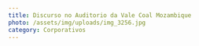 ```yaml
---
title: Discurso no Auditorio da Vale Coal Mozambique
photo: /assets/img/uploads/img_3256.jpg
category: Corporativos
---
```

